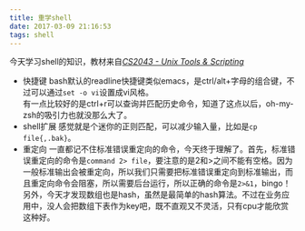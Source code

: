 ```yaml
---
title: 重学shell
date: 2017-03-09 21:16:53
tags: shell
---
```

今天学习shell的知识，教材来自[*CS2043 - Unix Tools & Scripting*](http://www.cs.cornell.edu/courses/cs2043/2014sp/)  
- 快捷键
bash默认的readline快捷键类似emacs，是ctrl/alt+字母的组合键，不过可以通过`set -o vi`设置成vi风格。  
有一点比较好的是ctrl+r可以查询并匹配历史命令，知道了这点以后，oh-my-zsh的吸引力也就没那么大了。
- shell扩展
感觉就是个迷你的正则匹配，可以减少输入量，比如是`cp file{,.bak}`。  
- 重定向
一直都记不住标准错误重定向的命令，今天终于理解了。首先，标准错误重定向的命令是`command 2> file`，要注意的是2和>之间不能有空格。因为一般标准输出会被重定向，所以我们只需要把标准错误重定向到标准输出，而且重定向命令会阻塞，所以需要后台运行，所以正确的命令是`2>&1`，bingo！  
另外，今天才发现数组也是hash，虽然是最简单的hash算法。不过在业务应用中，没人会把数组下表作为key吧，既不直观又不灵活，只有cpu才能欣赏这种好。
<!--more-->